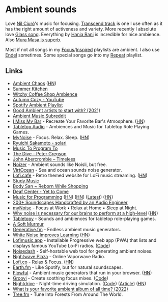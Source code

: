 # Ambient sounds

Love [Nil Ciuró](https://open.spotify.com/artist/2mKlC27x5dL4PIOwzwPGWh)'s music for focusing. [Transcend track](https://open.spotify.com/track/4luihFQ22pn73BCwIGfPlv) is one I use often as it has the right amount of activeness and variety. More recently I absolute love [Glass song](https://open.spotify.com/track/3cxBOgkPQKxUVASrzrxZAm). Everything by [Hania Rani](https://open.spotify.com/artist/14YzutUdMwS9yTnI0IFBaD) is incredible for nice ambience. Also [Mura Masa is superb](https://open.spotify.com/track/2lF5acSU8Vu9292cthQmc5).

Most if not all songs in my [Focus](https://open.spotify.com/playlist/0ESjwZeTcHOWzY3FYO5zs5)/[Inspired](https://open.spotify.com/track/4luihFQ22pn73BCwIGfPlv) playlists are ambient. I also use [Endel](https://endel.io/) sometimes. Some special songs go into my [Repeat](https://open.spotify.com/playlist/5mPU9S2dTxIBJVy0Qifyxo) playlist.

## Links

- [Ambient Chaos](https://neal.fun/ambient-chaos/) ([HN](https://news.ycombinator.com/item?id=28566705))
- [Summer Kitchen](https://www.youtube.com/watch?v=e3UFuF4sXlc)
- [Witchy Coffee Shop Ambience](https://www.youtube.com/watch?v=xeMdp4wqrTw)
- [Autumn Cozy - YouTube](https://www.youtube.com/channel/UC8O01n9bla2e-o3GAsOkCEg)
- [Spotify Ambient Playlist](https://open.spotify.com/playlist/5QOChSDsvLTtBwXmIn8Pss?si=KShjGiRPT5ClDiRixB14xA)
- [Good Ambient artists to start with? (2021)](https://www.reddit.com/r/ambientmusic/comments/lal3t6/good_ambient_artists_to_start_with/)
- [Ambient Music Subreddit](https://www.reddit.com/r/ambientmusic/)
- [I Miss My Bar](http://imissmybar.com/) - Recreate Your Favorite Bar's Atmosphere. ([HN](https://news.ycombinator.com/item?id=26188710))
- [Tabletop Audio](https://tabletopaudio.com/) - Ambiences and Music for Tabletop Role Playing Games.
- [MyNoise](https://mynoise.net/) - Focus. Relax. Sleep. ([HN](https://news.ycombinator.com/item?id=32366075))
- [Ryuichi Sakamoto - solari](https://www.youtube.com/watch?v=n6OqLXvri3M)
- [Music To Program To](https://alangrow.com/blog/music-to-program-to)
- [The Dive - Peter Gregson](https://open.spotify.com/track/01hFM9dS9M6lN4rUvo4A2u?si=wxMth1B9RESvGLy7XDJj6w)
- [John Abercrombie – Timeless](https://open.spotify.com/track/3nTQL2ScjeyOxjqSmDoCCr?si=-2XNmJG1TPmi_fd2w9QMPQ)
- [Noizer](https://noizer.vercel.app/) - Ambient sounds like Noisli, but free.
- [VirtOcean](https://virtocean.com/) - Sea and ocean sounds noise generator.
- [Lofi.cafe](https://lofi.cafe/) - Retro themed website for LoFi music streaming. ([HN](https://news.ycombinator.com/item?id=26805702))
- [Study Music](https://eukaryotewritesblog.com/study-music/)
- [Body San ~ Reborn While Shopping](https://noumenalloom.bandcamp.com/album/body-san-reborn-while-shopping)
- [Deaf Center - Yet to Come](https://open.spotify.com/track/52o0rOFFGNEekY4o0xV0AK)
- [Music for Programming](https://www.musicforprogramming.net/) ([HN](https://news.ycombinator.com/item?id=21771600)) ([HN](https://news.ycombinator.com/item?id=27737887)) ([Latest](https://musicforprogramming.net/latest/)) ([HN](https://news.ycombinator.com/item?id=32009440))
- [200+ Soundscapes Handcrafted by an Audio Engineer](https://mynoise.net/noiseMachines.php)
- [myNoise](https://mynoise.net/) - Focus at Work • Relax at Home • Sleep at Night.
- [Why noise is necessary for our brains to perform at a high-level](https://ekin.substack.com/p/noise) ([HN](https://news.ycombinator.com/item?id=29027682))
- [Tabletopy](https://tabletopy.com/index.html) - Sounds and ambiences for tabletop role-playing games.
- [A Soft Murmur](https://asoftmurmur.com/)
- [Generative.fm](https://generative.fm/) - Endless ambient music generators.
- [White Noise Improves Learning](https://pubmed.ncbi.nlm.nih.gov/24345178/) ([HN](https://news.ycombinator.com/item?id=30600616))
- [Lofimusic.app](https://lofimusic.app/) - Installable Progressive web app (PWA) that lists and displays famous YouTube Lo-Fi radios. ([Code](https://github.com/maxence-charriere/lofimusic))
- [Noisedash](https://github.com/KevinThomas0/noisedash) - Self-hostable web tool for generating ambient noises.
- [Nightwave Plaza](https://plaza.one/) - Online Vaporwave Radio.
- [Lofi.co](https://lofi.co/) - Relax & Focus. ([HN](https://news.ycombinator.com/item?id=31470928))
- [Earth.fm](https://earth.fm/) - Like Spotify, but for natural soundscapes.
- [Flowful](https://www.flowful.app/) - Ambient music generators that run in your browser. ([HN](https://news.ycombinator.com/item?id=32149989))
- [Groovi](https://groovi.hxrsh.in/) - Create soothing focus mixes. ([Code](https://github.com/harshhhdev/groovi))
- [Nightdrive](https://incoherency.co.uk/nightdrive/) - Night-time driving simulation. ([Code](https://github.com/jes/nightdrive)) ([Article](https://incoherency.co.uk/blog/stories/nightdrive.html)) ([HN](https://news.ycombinator.com/item?id=32947303))
- [What is your favorite ambient album of all time? (2022)](https://www.reddit.com/r/ambientmusic/comments/xttrei/what_is_your_favourite_ambient_album_of_all_time/)
- [Tree.fm](https://www.tree.fm/) - Tune Into Forests From Around The World.
